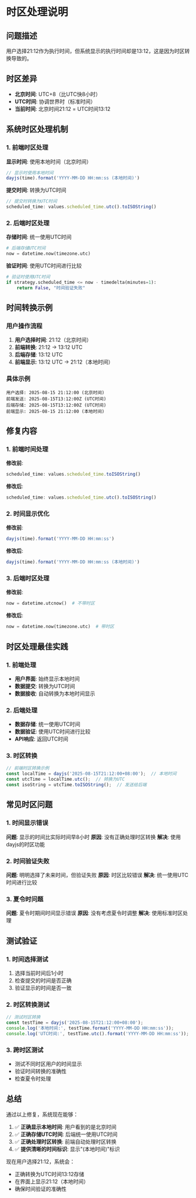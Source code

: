 # 时区处理说明

## 问题描述

用户选择21:12作为执行时间，但系统显示的执行时间却是13:12，这是因为时区转换导致的。

## 时区差异

- **北京时间**: UTC+8（比UTC快8小时）
- **UTC时间**: 协调世界时（标准时间）
- **当前时间**: 北京时间21:12 = UTC时间13:12

## 系统时区处理机制

### 1. 前端时区处理

**显示时间**: 使用本地时间（北京时间）
```javascript
// 显示时使用本地时间
dayjs(time).format('YYYY-MM-DD HH:mm:ss (本地时间)')
```

**提交时间**: 转换为UTC时间
```javascript
// 提交时转换为UTC时间
scheduled_time: values.scheduled_time.utc().toISOString()
```

### 2. 后端时区处理

**存储时间**: 统一使用UTC时间
```python
# 后端存储UTC时间
now = datetime.now(timezone.utc)
```

**验证时间**: 使用UTC时间进行比较
```python
# 验证时使用UTC时间
if strategy.scheduled_time <= now - timedelta(minutes=1):
    return False, "时间验证失败"
```

## 时间转换示例

### 用户操作流程

1. **用户选择时间**: 21:12（北京时间）
2. **前端转换**: 21:12 → 13:12 UTC
3. **后端存储**: 13:12 UTC
4. **前端显示**: 13:12 UTC → 21:12（本地时间）

### 具体示例

```
用户选择: 2025-08-15 21:12:00 (北京时间)
前端发送: 2025-08-15T13:12:00Z (UTC时间)
后端存储: 2025-08-15T13:12:00Z (UTC时间)
前端显示: 2025-08-15 21:12:00 (本地时间)
```

## 修复内容

### 1. 前端时间处理

**修改前**:
```javascript
scheduled_time: values.scheduled_time.toISOString()
```

**修改后**:
```javascript
scheduled_time: values.scheduled_time.utc().toISOString()
```

### 2. 时间显示优化

**修改前**:
```javascript
dayjs(time).format('YYYY-MM-DD HH:mm:ss')
```

**修改后**:
```javascript
dayjs(time).format('YYYY-MM-DD HH:mm:ss (本地时间)')
```

### 3. 后端时区处理

**修改前**:
```python
now = datetime.utcnow()  # 不带时区
```

**修改后**:
```python
now = datetime.now(timezone.utc)  # 带时区
```

## 时区处理最佳实践

### 1. 前端处理

- **用户界面**: 始终显示本地时间
- **数据提交**: 转换为UTC时间
- **数据接收**: 自动转换为本地时间显示

### 2. 后端处理

- **数据存储**: 统一使用UTC时间
- **数据验证**: 使用UTC时间进行比较
- **API响应**: 返回UTC时间

### 3. 时区转换

```javascript
// 前端时区转换示例
const localTime = dayjs('2025-08-15T21:12:00+08:00');  // 本地时间
const utcTime = localTime.utc();  // 转换为UTC
const isoString = utcTime.toISOString();  // 发送给后端
```

## 常见时区问题

### 1. 时间显示错误

**问题**: 显示的时间比实际时间早8小时
**原因**: 没有正确处理时区转换
**解决**: 使用dayjs的时区功能

### 2. 时间验证失败

**问题**: 明明选择了未来时间，但验证失败
**原因**: 时区比较错误
**解决**: 统一使用UTC时间进行比较

### 3. 夏令时问题

**问题**: 夏令时期间时间显示错误
**原因**: 没有考虑夏令时调整
**解决**: 使用标准时区处理

## 测试验证

### 1. 时间选择测试

1. 选择当前时间后1小时
2. 检查提交的时间是否正确
3. 验证显示的时间是否一致

### 2. 时区转换测试

```javascript
// 测试时区转换
const testTime = dayjs('2025-08-15T21:12:00+08:00');
console.log('本地时间:', testTime.format('YYYY-MM-DD HH:mm:ss'));
console.log('UTC时间:', testTime.utc().format('YYYY-MM-DD HH:mm:ss'));
```

### 3. 跨时区测试

- 测试不同时区用户的时间显示
- 验证时间转换的准确性
- 检查夏令时处理

## 总结

通过以上修复，系统现在能够：

1. ✅ **正确显示本地时间**: 用户看到的是北京时间
2. ✅ **正确存储UTC时间**: 后端统一使用UTC时间
3. ✅ **正确处理时区转换**: 前端自动处理时区转换
4. ✅ **提供清晰的时间标识**: 显示"(本地时间)"标识

现在用户选择21:12，系统会：
- 正确转换为UTC时间13:12存储
- 在界面上显示21:12（本地时间）
- 确保时间验证的准确性
